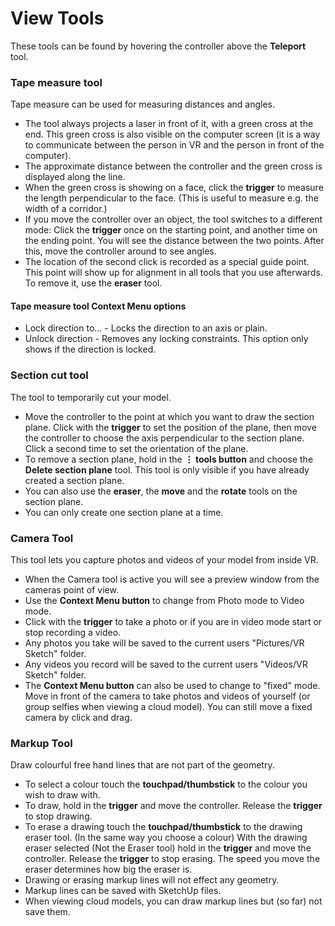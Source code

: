 # View Tools
These tools can be found by hovering the controller above the **Teleport** tool.

### Tape measure tool
Tape measure can be used for measuring distances and angles.

* The tool always projects a laser in front of it, with a green cross at the end. This green cross is also visible on the computer screen (it is a way to communicate between the person in VR and the person in front of the computer).
* The approximate distance between the controller and the green cross is displayed along the line.
* When the green cross is showing on a face, click the **trigger** to measure the length perpendicular to the face. (This is useful to measure e.g. the width of a corridor.)
* If you move the controller over an object, the tool switches to a different mode: Click the **trigger** once on the starting point, and another time on the ending point. You will see the distance between the two points. After this, move the controller around to see angles.
* The location of the second click is recorded as a special guide point. This point will show up for alignment in all tools that you use afterwards. To remove it, use the **eraser** tool.

#### Tape measure tool Context Menu options
* Lock direction to... - Locks the direction to an axis or plain.
* Unlock direction - Removes any locking constraints. This option only shows if the direction is locked.

### Section cut tool
The tool to temporarily cut your model.

* Move the controller to the point at which you want to draw the section plane. Click with the **trigger** to set the position of the plane, then move the controller to choose the axis perpendicular to the section plane. Click a second time to set the orientation of the plane.
* To remove a section plane, hold in the **⋮ tools button** and choose the **Delete section plane** tool. This tool is only visible if you have already created a section plane.
* You can also use the **eraser**, the **move** and the **rotate** tools on the section plane.
* You can only create one section plane at a time.

### Camera Tool
This tool lets you capture photos and videos of your model from inside VR.

* When the Camera tool is active you will see a preview window from the cameras point of view.
* Use the **Context Menu button** to change from Photo mode to Video mode.
* Click with the **trigger** to take a photo or if you are in video mode start or stop recording a video.
* Any photos you take will be saved to the current users "Pictures/VR Sketch" folder.
* Any videos you record will be saved to the current users "Videos/VR Sketch" folder.
* The **Context Menu button** can also be used to change to "fixed" mode.  Move in front of the camera to take photos and videos of yourself (or group selfies when viewing a cloud model).  You can still move a fixed camera by click and drag.

### Markup Tool
Draw colourful free hand lines that are not part of the geometry.

* To select a colour touch the **touchpad/thumbstick** to the colour you wish to draw with.
* To draw, hold in the **trigger** and move the controller. Release the **trigger** to stop drawing.
* To erase a drawing touch the **touchpad/thumbstick** to the drawing eraser tool. (In the same way you choose a colour) With the drawing eraser selected (Not the Eraser tool) hold in the **trigger** and move the controller. Release the **trigger** to stop erasing. The speed you move the eraser determines how big the eraser is.
* Drawing or erasing markup lines will not effect any geometry.
* Markup lines can be saved with SketchUp files.
* When viewing cloud models, you can draw markup lines but (so far) not save them.

